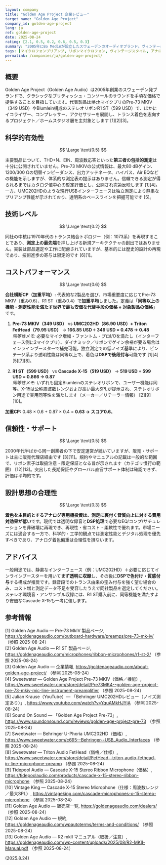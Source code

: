 ```yaml
---
layout: company
title: "Golden Age Project 企業レビュー"
target_name: "Golden Age Project"
company_id: golden-age-project
lang: ja
ref: golden-age-project
date: 2025-08-24
rating: [2.1, 0.5, 0.2, 0.6, 0.5, 0.3]
summary: "2005年にBo Medinが設立したスウェーデンのオーディオブランド。ヴィンテージ系アナログのプリアンプやマイク（Pre-73 MKIV、R1 STなど）を手頃な価格で提供します。"
tags: [マイクロフォンプリアンプ, リボンマイクロフォン, ヴィンテージスタイル, アナログオーディオ, プロフェッショナルオーディオ]
permalink: /companies/ja/golden-age-project/
---
```


## 概要

Golden Age Project（Golden Age Audio）は2005年創業のスウェーデン発ブランドで、クラシックなブリティッシュ・コンソールのサウンドを手頃な価格で提供することを目指しています。代表製品は単chマイクプリのPre-73 MKIV（349 USD）やBlumlein構成のステレオリボンR1 ST（599 USD）で、ほかにイコライザー、コンプレッサー、アクセサリーを展開し、トランス着色を志向するプロジェクト／ホームスタジオ層を主対象とします [1][2][3]。

## 科学的有効性

$$ \Large \text{0.5} $$

主要製品について、THD+N、EIN、周波数応答といった**第三者の包括的測定**は十分に公開されていません。Pre-73 MKIVの公式情報は、最大80 dBゲイン、1200/300 Ωの切替インピーダンス、出力アッテネータ、ハイパス、Air EQなどの機能を示しますが、体系的な測定表の提示はありません。信頼できる測定が得られるまではカタログ値中心の暫定評価とし、公開され次第反映します [1][4]。一方、UMC202HDのような現行USBインターフェースは独立測定により静粛なプリアンプ性能が示されており、透明系のベースラインを把握可能です [5]。

## 技術レベル

$$ \Large \text{0.2} $$

同社の中核は1970年代のトランス結合トポロジー（例：1073系）を再現することであり、**測定上の最先端**を押し上げる新規アーキテクチャの創出ではありません。実装は部品選定や工作に配慮されていますが、基本的には歴史的設計の再現であり、技術進歩の寄与は限定的です [6][1]。

## コストパフォーマンス

$$ \Large \text{0.6} $$

**会社横断CP（加重平均）:** 代表的な2製品を選び、市場重要度に応じてPre-73 MKIV（重み0.6）、R1 ST（重み0.4）で**加重平均**しました。定義は「**同等以上の機能・測定性能を満たす世界で最も安価な代替手段の価格 ÷ 対象製品の価格**」です。

1) **Pre-73 MKIV（349 USD）** vs **UMC202HD（86.90 USD）+ Triton FetHead（79.95 USD）** → **166.85 USD ÷ 349 USD = 0.478 → 0.48**  
   *同等性メモ:* 必要なマイク増幅・ファントム・プロI/Oを満たし（インターフェース側に2マイクプリ）、ダイナミック／リボンでゲイン余裕が要る場合はインラインブースターで補完可能。独立測定での低ノイズ基準により、ビンテージ系より透明性能は同等以上で、着色は**DSPで後段付与**可能です [1][4][5][7][8]。

2) **R1 ST（599 USD）** vs **Cascade X-15（519 USD）** → **519 USD ÷ 599 USD = 0.866 → 0.87**  
   *同等性メモ:* いずれも固定Blumleinのステレオリボンで、ユーザー機能は同等。X-15は公称周波数レンジおよび高い最大SPLが提示され、ステレオリボン用途で実用同等性を満たします（メーカー／リテーラー情報） [2][9][10]。

**加重CP:** 0.48 × 0.6 + 0.87 × 0.4 = **0.63 → スコア0.6**。

## 信頼性・サポート

$$ \Large \text{0.5} $$

2000年代半ばから同一創業者の下で安定運営が続いていますが、販売・サポートは主に販売代理店経由です [3][11]。規約やマニュアルの記載は一般的な範囲で、リボン素子は取扱注意・限定保証となる旨が示されます（カテゴリ慣行の範囲） [12][13]。突出した長期保証やグローバル直営サポート体制は確認できず、評価は平均的です。

## 設計思想の合理性

$$ \Large \text{0.3} $$

**着色を主目的とするアナログ専用機投資は、測定に裏付く音質向上に対する費用対効果が低い**です。現代では透明な録音と**DSP処理**で必要なEQ/コンプ/サチュレーションを非破壊に再現でき、再現性・省コスト・柔軟性で優れます。市場ニーズには適合する一方で、科学的・工学的観点では測定性能とデジタル処理を優先すべきであり、アナログ着色偏重は合理性を損ないます。

## アドバイス

一般用途では、静粛なインターフェース（例：UMC202HD）＋必要に応じてインラインブースターを用いて**まず透明に収録**し、その後に**DSPで色付け・質感付与**する構成が推奨です。録音段でのトランス由来の歪み付与を強く望む場合のみ、コスト増と測定データ不足を受容したうえで同社製品を選定してください。ステレオ環境音・アンサンブル収録には、R1 ST購入前に、同等機能を満たすより安価なCascade X-15も一考に値します。

## 参考情報

[1] Golden Age Audio — Pre-73 MkIV 製品ページ, https://goldenageaudio.com/outboard-hardware/preamps/pre-73-mk-iv/ （参照 2025-08-24）  
[2] Golden Age Audio — R1 ST 製品ページ, https://goldenageaudio.com/microphones/ribbon-microphones/r1-st-2/ （参照 2025-08-24）  
[3] Golden Age Audio — 企業情報, https://goldenageaudio.com/about-golden-age-project/ （参照 2025-08-24）  
[4] Sweetwater — Golden Age Project Pre-73 MKIV（価格／機能）, https://www.sweetwater.com/store/detail/Pre73MK4--golden-age-project-pre-73-mkiv-mic-line-instrument-preamplifier （参照 2025-08-24）  
[5] Julian Krause（YouTube）— 「Behringer UMC202HDレビュー（ノイズ測定あり）」, https://www.youtube.com/watch?v=YquAMkHJYjA （参照 2025-08-24）  
[6] Sound On Sound — 「Golden Age Project Pre-73」, https://www.soundonsound.com/reviews/golden-age-project-pre-73 （参照 2025-08-24）  
[7] Sweetwater — Behringer U-Phoria UMC202HD（価格）, https://www.sweetwater.com/c695--Behringer--USB_Audio_Interfaces （参照 2025-08-24）  
[8] Sweetwater — Triton Audio FetHead（価格／仕様）, https://www.sweetwater.com/store/detail/FetHead--triton-audio-fethead-in-line-microphone-preamp （参照 2025-08-24）  
[9] Tidepool Audio — Cascade X-15 Stereo Ribbon Microphone（価格）, https://tidepoolaudio.com/products/cascade-x-15-stereo-ribbon-microphone （参照 2025-08-24）  
[10] Vintage King — Cascade X-15 Stereo Microphone（仕様：周波数レンジ／最大SPL）, https://vintageking.com/cascade-microphones-x-15-stereo-microphone （参照 2025-08-24）  
[11] Golden Age Audio — 販売店一覧, https://goldenageaudio.com/dealers/ （参照 2025-08-24）  
[12] Golden Age Audio — 規約, https://goldenageaudio.com/wpautoterms/terms-and-conditions/ （参照 2025-08-24）  
[13] Golden Age Audio — R2 mkII マニュアル（取扱／注意）, https://goldenageaudio.com/wp-content/uploads/2025/08/R2-MKII-Manual.pdf （参照 2025-08-24）

(2025.8.24)

